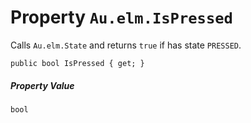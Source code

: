 # Property `Au.elm.IsPressed`

Calls `Au.elm.State` and returns `true` if has state `PRESSED`.

```
public bool IsPressed { get; }
```

##### Property Value

`bool`